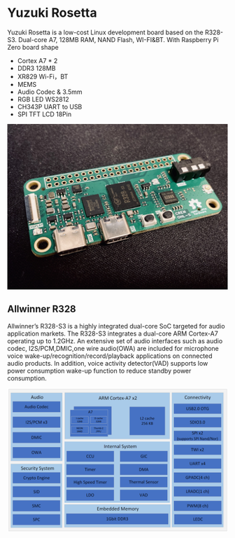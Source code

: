 # Yuzuki Rosetta

Yuzuki Rosetta is a low-cost Linux development board based on the R328-S3. Dual-core A7, 128MB RAM, NAND Flash, WI-FI&BT. With Raspberry Pi Zero board shape

- Cortex A7 * 2
- DDR3 128MB
- XR829 Wi-Fi，BT
- MEMS
- Audio Codec & 3.5mm
- RGB LED WS2812
- CH343P UART to USB
- SPI TFT LCD 18Pin

![01](Bitmap/02.jpeg)

## Allwinner R328

Allwinner’s R328-S3 is a highly integrated dual-core SoC targeted for audio application markets. The R328-S3 integrates a dual-core ARM Cortex-A7 operating up to 1.2GHz. An extensive set of audio interfaces such as audio codec, I2S/PCM,DMIC,one wire audio(OWA) are included for microphone voice wake-up/recognition/record/playback applications on connected audio products. In addition, voice activity detector(VAD) supports low power consumption wake-up function to reduce standby power consumption.

![01](Bitmap/03.png)